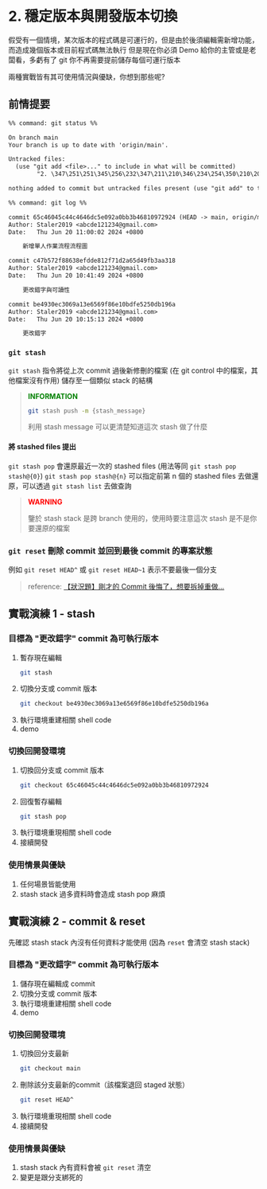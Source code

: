 # 2. 穩定版本與開發版本切換

假受有一個情境，某次版本的程式碼是可運行的，但是由於後須編輯需新增功能，而造成幾個版本或目前程式碼無法執行
但是現在你必須 Demo 給你的主管或是老闆看，多虧有了 git 你不再需要提前儲存每個可運行版本

兩種實戰皆有其可使用情況與優缺，你想到那些呢?

## 前情提要

```txt
%% command: git status %%

On branch main
Your branch is up to date with 'origin/main'.

Untracked files:
  (use "git add <file>..." to include in what will be committed)
        "2. \347\251\251\345\256\232\347\211\210\346\234\254\350\210\207\351\226\213\347\231\274\347\211\210\346\234\254\345\210\207\346\217\233.md"

nothing added to commit but untracked files present (use "git add" to track)
```

```txt
%% command: git log %%

commit 65c46045c44c4646dc5e092a0bb3b46810972924 (HEAD -> main, origin/main)
Author: Staler2019 <abcde121234@gmail.com>
Date:   Thu Jun 20 11:00:02 2024 +0800

    新增單人作業流程流程圖

commit c47b572f88638efdde812f71d2a65d49fb3aa318
Author: Staler2019 <abcde121234@gmail.com>
Date:   Thu Jun 20 10:41:49 2024 +0800

    更改錯字與可讀性

commit be4930ec3069a13e6569f86e10bdfe5250db196a
Author: Staler2019 <abcde121234@gmail.com>
Date:   Thu Jun 20 10:15:13 2024 +0800

    更改錯字
```

### `git stash`

`git stash` 指令將從上次 commit 過後新修刪的檔案 (在 git control 中的檔案，其他檔案沒有作用) 儲存至一個類似 stack 的結構

> <p style="color: green;"><b>INFORMATION</b></p>
> 
> ```sh
> git stash push -m {stash_message}
> ```
> 
> 利用 stash message 可以更清楚知道這次 stash 做了什麼

#### 將 stashed files 提出

`git stash pop` 會還原最近一次的 stashed files (用法等同 `git stash pop stash@{0}`)
`git stash pop stash@{n}` 可以指定前第 n 個的 stashed files 去做還原，可以透過 `git stash list` 去做查詢

> <p style="color: red;"><b>WARNING</b></p>
> 鑒於 stash stack 是跨 branch 使用的，使用時要注意這次 stash 是不是你要還原的檔案

### `git reset` 刪除 commit 並回到最後 commit 的專案狀態

例如 `git reset HEAD^` 或 `git reset HEAD~1` 表示不要最後一個分支

> reference: [【狀況題】剛才的 Commit 後悔了，想要拆掉重做…](https://gitbook.tw/chapters/using-git/reset-commit)

## 實戰演練 1 - stash

### 目標為 "更改錯字" commit 為可執行版本

1. 暫存現在編輯
    ```sh
    git stash
    ```
2. 切換分支或 commit 版本
    ```sh
    git checkout be4930ec3069a13e6569f86e10bdfe5250db196a
    ```
3. 執行環境重建相關 shell code
4. demo

### 切換回開發環境

1. 切換回分支或 commit 版本
    ```sh
    git checkout 65c46045c44c4646dc5e092a0bb3b46810972924
    ```
2. 回復暫存編輯
    ```sh
    git stash pop
    ```
3. 執行環境重現相關 shell code
4. 接續開發

### 使用情景與優缺

1. 任何場景皆能使用
2. stash stack 過多資料時會造成 stash pop 麻煩

## 實戰演練 2 - commit & reset

先確認 stash stack 內沒有任何資料才能使用 (因為 `reset` 會清空 stash stack)

### 目標為 "更改錯字" commit 為可執行版本

1. 儲存現在編輯成 commit
2. 切換分支或 commit 版本
3. 執行環境重建相關 shell code
4. demo

### 切換回開發環境

1. 切換回分支最新
    ```sh
    git checkout main
    ```
2. 刪除該分支最新的commit（該檔案退回 staged 狀態）
    ```sh
    git reset HEAD^
    ```
3. 執行環境重現相關 shell code
4. 接續開發

### 使用情景與優缺

1. stash stack 內有資料會被 `git reset` 清空
2. 變更是跟分支綁死的
